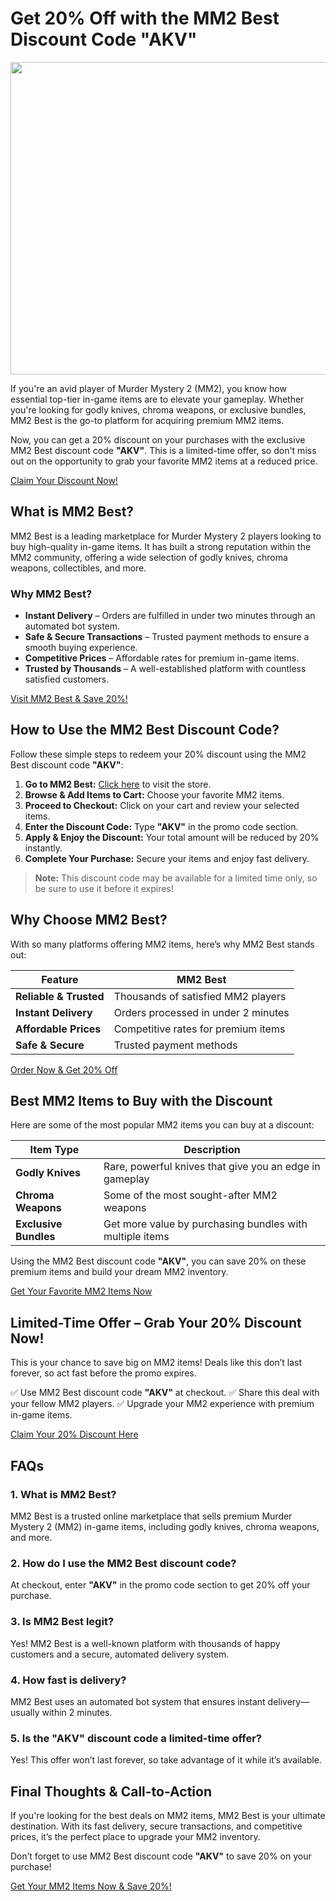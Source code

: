 # Get 20% Off with the MM2 Best Discount Code "AKV"

<p align="center">
  <img src="https://res.cloudinary.com/dod2reyan/image/upload/v1740834032/mm2_best_discount_code_hzghwb.png" width="800" height="500">
</p>


If you're an avid player of Murder Mystery 2 (MM2), you know how essential top-tier in-game items are to elevate your gameplay. Whether you're looking for godly knives, chroma weapons, or exclusive bundles, MM2 Best is the go-to platform for acquiring premium MM2 items.

Now, you can get a 20% discount on your purchases with the exclusive MM2 Best discount code **"AKV"**. This is a limited-time offer, so don't miss out on the opportunity to grab your favorite MM2 items at a reduced price.

[Claim Your Discount Now!](#)

## What is MM2 Best?

MM2 Best is a leading marketplace for Murder Mystery 2 players looking to buy high-quality in-game items. It has built a strong reputation within the MM2 community, offering a wide selection of godly knives, chroma weapons, collectibles, and more.

### Why MM2 Best?

- **Instant Delivery** – Orders are fulfilled in under two minutes through an automated bot system.
- **Safe & Secure Transactions** – Trusted payment methods to ensure a smooth buying experience.
- **Competitive Prices** – Affordable rates for premium in-game items.
- **Trusted by Thousands** – A well-established platform with countless satisfied customers.

[Visit MM2 Best & Save 20%!](#)

## How to Use the MM2 Best Discount Code?

Follow these simple steps to redeem your 20% discount using the MM2 Best discount code **"AKV"**:

1. **Go to MM2 Best:** [Click here](#) to visit the store.
2. **Browse & Add Items to Cart:** Choose your favorite MM2 items.
3. **Proceed to Checkout:** Click on your cart and review your selected items.
4. **Enter the Discount Code:** Type **"AKV"** in the promo code section.
5. **Apply & Enjoy the Discount:** Your total amount will be reduced by 20% instantly.
6. **Complete Your Purchase:** Secure your items and enjoy fast delivery.

> **Note:** This discount code may be available for a limited time only, so be sure to use it before it expires!

## Why Choose MM2 Best?

With so many platforms offering MM2 items, here’s why MM2 Best stands out:

| Feature          | MM2 Best |
|-----------------|----------|
| **Reliable & Trusted** | Thousands of satisfied MM2 players |
| **Instant Delivery** | Orders processed in under 2 minutes |
| **Affordable Prices** | Competitive rates for premium items |
| **Safe & Secure** | Trusted payment methods |

[Order Now & Get 20% Off](#)

## Best MM2 Items to Buy with the Discount

Here are some of the most popular MM2 items you can buy at a discount:

| Item Type       | Description |
|----------------|-------------|
| **Godly Knives** | Rare, powerful knives that give you an edge in gameplay |
| **Chroma Weapons** | Some of the most sought-after MM2 weapons |
| **Exclusive Bundles** | Get more value by purchasing bundles with multiple items |

Using the MM2 Best discount code **"AKV"**, you can save 20% on these premium items and build your dream MM2 inventory.

[Get Your Favorite MM2 Items Now](#)

## Limited-Time Offer – Grab Your 20% Discount Now!

This is your chance to save big on MM2 items! Deals like this don’t last forever, so act fast before the promo expires.

✅ Use MM2 Best discount code **"AKV"** at checkout.
✅ Share this deal with your fellow MM2 players.
✅ Upgrade your MM2 experience with premium in-game items.

[Claim Your 20% Discount Here](#)

## FAQs

### 1. What is MM2 Best?
MM2 Best is a trusted online marketplace that sells premium Murder Mystery 2 (MM2) in-game items, including godly knives, chroma weapons, and more.

### 2. How do I use the MM2 Best discount code?
At checkout, enter **"AKV"** in the promo code section to get 20% off your purchase.

### 3. Is MM2 Best legit?
Yes! MM2 Best is a well-known platform with thousands of happy customers and a secure, automated delivery system.

### 4. How fast is delivery?
MM2 Best uses an automated bot system that ensures instant delivery—usually within 2 minutes.

### 5. Is the **"AKV"** discount code a limited-time offer?
Yes! This offer won’t last forever, so take advantage of it while it’s available.

## Final Thoughts & Call-to-Action

If you're looking for the best deals on MM2 items, MM2 Best is your ultimate destination. With its fast delivery, secure transactions, and competitive prices, it’s the perfect place to upgrade your MM2 inventory.

Don’t forget to use MM2 Best discount code **"AKV"** to save 20% on your purchase!

[Get Your MM2 Items Now & Save 20%!](#)
